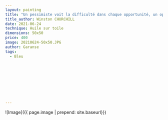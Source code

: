 ```yaml
---
layout: painting
title: "Un pessimiste voit la difficulté dans chaque opportunité, un optimiste voit l'opportunité dans chaque difficulté."                       
title_author: Winston CHURCHILL                                      
date: 2021-06-24
technique: Huile sur toile 
dimensions: 50x50
price: 400
image: 20210624-50x50.JPG
author: Garanse
tags:
  - Bleu
  
  
  
  
  
  
  
  
  
---
```

![Image]({{ page.image | prepend: site.baseurl}})

